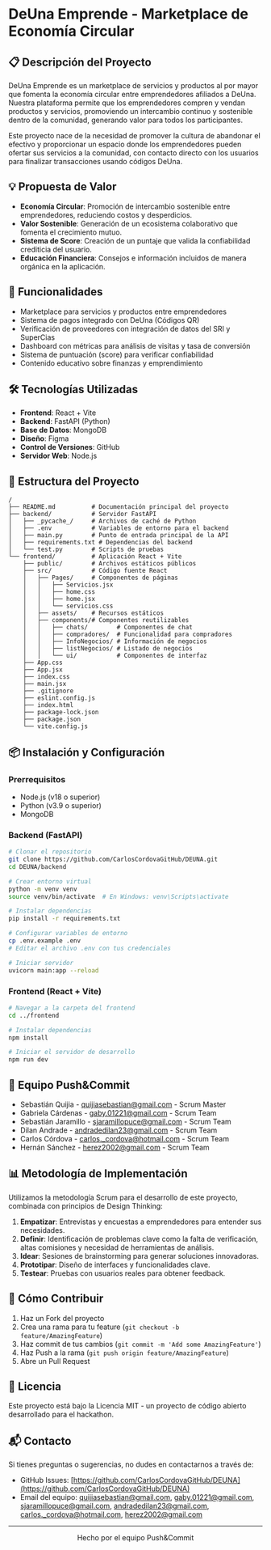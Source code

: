 # DeUna Emprende - Marketplace de Economía Circular

## 📋 Descripción del Proyecto

DeUna Emprende es un marketplace de servicios y productos al por mayor que fomenta la economía circular entre emprendedores afiliados a DeUna. Nuestra plataforma permite que los emprendedores compren y vendan productos y servicios, promoviendo un intercambio continuo y sostenible dentro de la comunidad, generando valor para todos los participantes.

Este proyecto nace de la necesidad de promover la cultura de abandonar el efectivo y proporcionar un espacio donde los emprendedores pueden ofertar sus servicios a la comunidad, con contacto directo con los usuarios para finalizar transacciones usando códigos DeUna.

## 💡 Propuesta de Valor

- **Economía Circular**: Promoción de intercambio sostenible entre emprendedores, reduciendo costos y desperdicios.
- **Valor Sostenible**: Generación de un ecosistema colaborativo que fomenta el crecimiento mutuo.
- **Sistema de Score**: Creación de un puntaje que valida la confiabilidad crediticia del usuario.
- **Educación Financiera**: Consejos e información incluidos de manera orgánica en la aplicación.

## 🚀 Funcionalidades

- Marketplace para servicios y productos entre emprendedores
- Sistema de pagos integrado con DeUna (Códigos QR)
- Verificación de proveedores con integración de datos del SRI y SuperCias
- Dashboard con métricas para análisis de visitas y tasa de conversión
- Sistema de puntuación (score) para verificar confiabilidad
- Contenido educativo sobre finanzas y emprendimiento

## 🛠️ Tecnologías Utilizadas

- **Frontend**: React + Vite
- **Backend**: FastAPI (Python)
- **Base de Datos**: MongoDB
- **Diseño**: Figma
- **Control de Versiones**: GitHub
- **Servidor Web**: Node.js

## 📂 Estructura del Proyecto

```
/
├── README.md          # Documentación principal del proyecto
├── backend/           # Servidor FastAPI
│   ├── _pycache_/     # Archivos de caché de Python
│   ├── .env           # Variables de entorno para el backend
│   ├── main.py        # Punto de entrada principal de la API
│   ├── requirements.txt # Dependencias del backend
│   └── test.py        # Scripts de pruebas
└── frontend/          # Aplicación React + Vite
    ├── public/        # Archivos estáticos públicos
    ├── src/           # Código fuente React
    │   ├── Pages/     # Componentes de páginas
    │   │   ├── Servicios.jsx
    │   │   ├── home.css
    │   │   ├── home.jsx
    │   │   └── servicios.css
    │   ├── assets/    # Recursos estáticos
    │   ├── components/# Componentes reutilizables
    │   │   ├── chats/        # Componentes de chat
    │   │   ├── compradores/  # Funcionalidad para compradores
    │   │   ├── InfoNegocios/ # Información de negocios
    │   │   ├── listNegocios/ # Listado de negocios
    │   │   └── ui/           # Componentes de interfaz
    ├── App.css
    ├── App.jsx
    ├── index.css
    ├── main.jsx
    ├── .gitignore
    ├── eslint.config.js
    ├── index.html
    ├── package-lock.json
    ├── package.json
    └── vite.config.js
```

## 📦 Instalación y Configuración

### Prerrequisitos

- Node.js (v18 o superior)
- Python (v3.9 o superior)
- MongoDB

### Backend (FastAPI)

```bash
# Clonar el repositorio
git clone https://github.com/CarlosCordovaGitHub/DEUNA.git
cd DEUNA/backend

# Crear entorno virtual
python -m venv venv
source venv/bin/activate  # En Windows: venv\Scripts\activate

# Instalar dependencias
pip install -r requirements.txt

# Configurar variables de entorno
cp .env.example .env
# Editar el archivo .env con tus credenciales

# Iniciar servidor
uvicorn main:app --reload
```

### Frontend (React + Vite)

```bash
# Navegar a la carpeta del frontend
cd ../frontend

# Instalar dependencias
npm install

# Iniciar el servidor de desarrollo
npm run dev
```

## 👥 Equipo Push&Commit

- Sebastián Quijia - quijiasebastian@gmail.com - Scrum Master
- Gabriela Cárdenas - gaby.01221@gmail.com - Scrum Team
- Sebastián Jaramillo - sjaramillopuce@gmail.com - Scrum Team
- Dilan Andrade - andradedilan23@gmail.com - Scrum Team
- Carlos Córdova - carlos._cordova@hotmail.com - Scrum Team
- Hernán Sánchez - herez2002@gmail.com - Scrum Team

## 📊 Metodología de Implementación

Utilizamos la metodología Scrum para el desarrollo de este proyecto, combinada con principios de Design Thinking:

1. **Empatizar**: Entrevistas y encuestas a emprendedores para entender sus necesidades.
2. **Definir**: Identificación de problemas clave como la falta de verificación, altas comisiones y necesidad de herramientas de análisis.
3. **Idear**: Sesiones de brainstorming para generar soluciones innovadoras.
4. **Prototipar**: Diseño de interfaces y funcionalidades clave.
5. **Testear**: Pruebas con usuarios reales para obtener feedback.

## 🤝 Cómo Contribuir

1. Haz un Fork del proyecto
2. Crea una rama para tu feature (`git checkout -b feature/AmazingFeature`)
3. Haz commit de tus cambios (`git commit -m 'Add some AmazingFeature'`)
4. Haz Push a la rama (`git push origin feature/AmazingFeature`)
5. Abre un Pull Request

## 📄 Licencia

Este proyecto está bajo la Licencia MIT - un proyecto de código abierto desarrollado para el hackathon.

## 📬 Contacto

Si tienes preguntas o sugerencias, no dudes en contactarnos a través de:

- GitHub Issues: [https://github.com/CarlosCordovaGitHub/DEUNA](https://github.com/CarlosCordovaGitHub/DEUNA)
- Email del equipo: quijiasebastian@gmail.com, gaby.01221@gmail.com, sjaramillopuce@gmail.com, andradedilan23@gmail.com, carlos._cordova@hotmail.com, herez2002@gmail.com

---

<div align="center">
  <p>Hecho por el equipo Push&Commit</p>
</div>